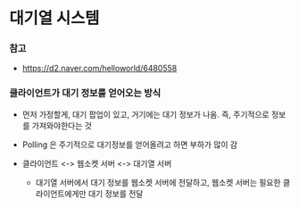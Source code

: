 # 대기열 시스템

### 참고

-  https://d2.naver.com/helloworld/6480558



### 클라이언트가 대기 정보를 얻어오는 방식
- 먼저 가정할게, 대기 팝업이 있고, 거기에는 대기 정보가 나옴. 즉, 주기적으로 정보를 가져와야한다는 것

- Polling 은 주기적으로 대기정보를 얻어올려고 하면 부하가 많이 감

- 클라이언트 <-> 웹소켓 서버 <-> 대기열 서버
	- 대기열 서버에서 대기 정보를 웹소켓 서버에 전달하고, 웹소켓 서버는 필요한 클라이언트에게만 대기 정보를 전달
	
	
